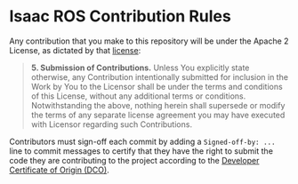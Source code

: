 # Isaac ROS Contribution Rules

Any contribution that you make to this repository will
be under the Apache 2 License, as dictated by that
[license](http://www.apache.org/licenses/LICENSE-2.0.html):

> **5. Submission of Contributions.** Unless You explicitly state otherwise, any Contribution intentionally submitted for inclusion in the Work by You to the Licensor shall be under the terms and conditions of this License, without any additional terms or conditions. Notwithstanding the above, nothing herein shall supersede or modify the terms of any separate license agreement you may have executed with Licensor regarding such Contributions.

Contributors must sign-off each commit by adding a `Signed-off-by: ...`
line to commit messages to certify that they have the right to submit
the code they are contributing to the project according to the
[Developer Certificate of Origin (DCO)](https://developercertificate.org/).

[//]: # (202201002)
